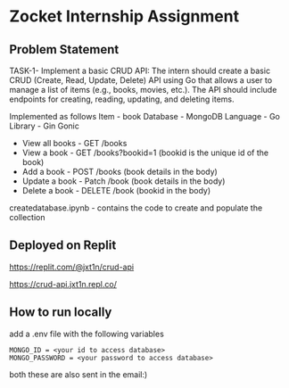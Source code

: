 # Zocket Internship Assignment


## Problem Statement
TASK-1- Implement a basic CRUD API: The intern should create a basic CRUD (Create, Read, Update, Delete) API using Go that allows a user to manage a list of items (e.g., books, movies, etc.). The API should include endpoints for creating, reading, updating, and deleting items.


Implemented as follows 
Item - book
Database - MongoDB
Language - Go
Library - Gin Gonic

- View all books - GET /books
- View a book - GET /books?bookid=1 (bookid is the unique id of the book)
- Add a book - POST /books (book details in the body)
- Update a book - Patch /book (book details in the body)
- Delete a book - DELETE /book (bookid in the body)

createdatabase.ipynb - contains the code to create and populate the collection


## Deployed on Replit

https://replit.com/@jxt1n/crud-api

https://crud-api.jxt1n.repl.co/


## How to run locally
add a .env file with the following variables
```
MONGO_ID = <your id to access database>
MONGO_PASSWORD = <your password to access database>
```
both these are also sent in the email:)
